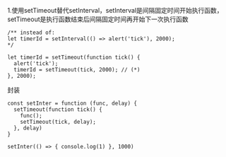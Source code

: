 1.使用setTimeout替代setInterval，setInterval是间隔固定时间开始执行函数，setTimeout是执行函数结束后间隔固定时间再开始下一次执行函数
```
/** instead of:
let timerId = setInterval(() => alert('tick'), 2000);
*/
```
```
let timerId = setTimeout(function tick() {
  alert('tick');
  timerId = setTimeout(tick, 2000); // (*)
}, 2000);
```
封装
```
const setInter = function (func, delay) {
  setTimeout(function tick() {
    func();
    setTimeout(tick, delay);
  }, delay)
}

setInter(() => { console.log(1) }, 1000)
```
